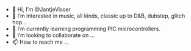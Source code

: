 - 👋 Hi, I’m @JantjeVisser
- 👀 I’m interested in music, all kinds, classic up to D&B, dubstep, glitch hop...
- 🌱 I’m currently learning programming PIC microcontrollers.
- 💞️ I’m looking to collaborate on ...
- 📫 How to reach me ...

<!---
JantjeVisser/JantjeVisser is a ✨ special ✨ repository because its `README.md` (this file) appears on your GitHub profile.
You can click the Preview link to take a look at your changes.
--->
